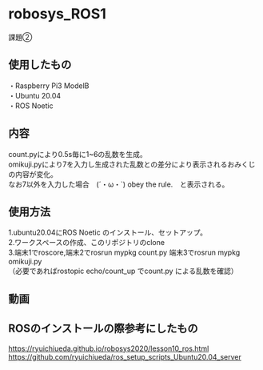 # robosys_ROS1
課題②


## 使用したもの
・Raspberry Pi3 ModelB  
・Ubuntu 20.04  
・ROS Noetic


## 内容
count.pyにより0.5s毎に1~6の乱数を生成。   
omikuji.pyにより7を入力し生成された乱数との差分により表示されるおみくじの内容が変化。  
なお7以外を入力した場合　(´・ω・`)  obey the rule.　と表示される。


## 使用方法
1.ubuntu20.04にROS Noetic のインストール、セットアップ。  
2.ワークスペースの作成、このリポジトリのclone  
3.端末1でroscore,端末2でrosrun mypkg count.py 端末3でrosrun mypkg omikuji.py  
  （必要であればrostopic echo/count_up でcount.py による乱数を確認）


## 動画



## ROSのインストールの際参考にしたもの
https://ryuichiueda.github.io/robosys2020/lesson10_ros.html   
https://github.com/ryuichiueda/ros_setup_scripts_Ubuntu20.04_server
